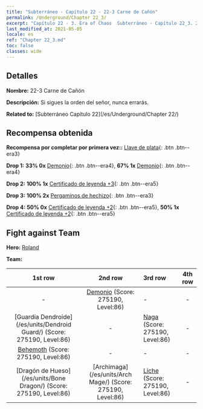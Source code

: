 ```yaml
---
title: "Subterráneo - Capítulo 22 - 22-3 Carne de Cañón"
permalink: /Underground/Chapter 22_3/
excerpt: "Capítulo 22 - 3. Era of Chaos  Subterráneo - Capítulo 22_3. 22-3 Carne de Cañón"
last_modified_at: 2021-05-05
locale: es
ref: "Chapter 22_3.md"
toc: false
classes: wide
---
```


## Detalles

 **Nombre:** 22-3 Carne de Cañón

 **Descripción:** Si sigues la orden del señor, nunca errarás.

 **Related to:** [Subterráneo Capítulo 22](/es/Underground/Chapter 22/)

## Recompensa obtenida

 **Recompensa por completar por primera vez::** [Llave de plata](/ItemsES/con_693/){: .btn .btn--era3}

 **Drop 1:** **33% 0x** [Demonio](/ItemsES/unt_229/){: .btn .btn--era4}, **67% 1x** [Demonio](/ItemsES/unt_229/){: .btn .btn--era4}

 **Drop 2:** **100% 1x** [Certificado de leyenda +3](/ItemsES/mat_88/){: .btn .btn--era5}

 **Drop 3:** **100% 2x** [Pergaminos de hechizo](/ItemsES/con_694/){: .btn .btn--era3}

 **Drop 4:** **50% 0x** [Certificado de leyenda +2](/ItemsES/mat_81/){: .btn .btn--era5}, **50% 1x** [Certificado de leyenda +2](/ItemsES/mat_81/){: .btn .btn--era5}


## Fight against Team
 **Hero:** [Roland](/es/heroes/Roland/)

 **Team:**


  | 1st row | 2nd row | 3rd row | 4th row |
  |:----:|:----:|:----|:----:|
  | - | [Demonio](/es/units/Demon/) (Score: 275190, Level:86)  | - | - |
  | [Guardia Dendroide](/es/units/Dendroid Guard/) (Score: 275190, Level:86)  | - | [Naga](/es/units/Naga/) (Score: 275190, Level:86)  | - |
  | [Behemoth](/es/units/Behemoth/) (Score: 275190, Level:86)  | - | - | - |
  | [Dragón de Hueso](/es/units/Bone Dragon/) (Score: 275190, Level:86)  | [Archimaga](/es/units/Arch Mage/) (Score: 275190, Level:86)  | [Liche](/es/units/Lich/) (Score: 275190, Level:86)  | - |


